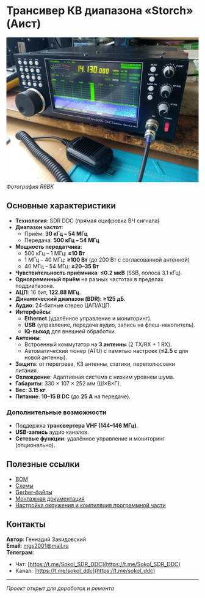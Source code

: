 # Трансивер КВ диапазона «Storch» (Аист)

![image](doc/images/storch.jpg)
*Фотография R6BK*

## Основные характеристики

- **Технология**: SDR DDC (прямая оцифровка ВЧ сигнала)
- **Диапазон частот**:
    - Приём: **30 кГц – 54 МГц**
    - Передача: **500 кГц – 54 МГц**
- **Мощность передатчика**:
    - 500 кГц – 1 МГц: **≥10 Вт**
    - 1 МГц – 40 МГц: **≥100 Вт** (до 200 Вт с согласованной антенной)
    - 40 МГц – 54 МГц: **≥20–35 Вт**
- **Чувствительность приёмника**: **≤0.2 мкВ** (SSB, полоса 3.1 кГц).
- **Одновременный приём** на разных частотах в пределах поддиапазона.
- **АЦП**: 16 бит, **122.88 МГц**.
- **Динамический диапазон (BDR)**: **≥125 дБ**.
- **Аудио**: 24-битные стерео ЦАП/АЦП.
- **Интерфейсы**:
    - **Ethernet** (удалённое управление и мониторинг).
    - **USB** (управление, передача аудио, запись на флеш-накопитель).
    - **IQ-выход** для внешней обработки.
- **Антенны**:
    - Встроенный коммутатор на **3 антенны** (2 TX/RX + 1 RX).
    - Автоматический тюнер (ATU) с памятью настроек (**≤2.5 с** для новой антенны).
- **Защита**: от перегрева, КЗ антенны, статики, переполюсовки питания.
- **Охлаждение**: Адаптивная система с низким уровнем шума.
- **Габариты**: 330 × 107 × 252 мм (Ш×В×Г).
- **Вес**: **3.15 кг**.
- **Питание**: **10–15 В DC** (до **25 А** на передаче).

### Дополнительные возможности
- Поддержка **трансвертера VHF (144–146 МГц)**.
- **USB-запись** аудио каналов.
- **Сетевые функции**: удалённое управление и мониторинг (опционально).

## Полезные ссылки
- [BOM](doc/BOM/)
- [Схемы](doc/schematic/)
- [Gerber-файлы](doc/gerber/)
- [Монтажная документация](doc/assembly/)
- [Настройка окружения и компиляция программной части](doc/software/)

## Контакты
**Автор**: Геннадий Завидовский  
**Email**: [mgs2001@mail.ru](mailto:mgs2001@mail.ru)  
**Телеграм**:
- Чат: [https://t.me/Sokol_SDR_DDC](https://t.me/Sokol_SDR_DDC)
- Канал: [https://t.me/sokol_ddc](https://t.me/sokol_ddc)

---  
*Проект открыт для доработок и ремонта*  